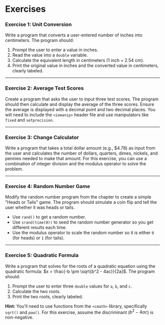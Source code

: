 # Exercises

### Exercise 1: Unit Conversion

Write a program that converts a user-entered number of inches into centimeters. The program should:

1. Prompt the user to enter a value in inches.
2. Read the value into a `double` variable.
3. Calculate the equivalent length in centimeters (1 inch = 2.54 cm).
4. Print the original value in inches and the converted value in centimeters, clearly labeled.

---

### Exercise 2: Average Test Scores

Create a program that asks the user to input three test scores. The program should then calculate and display the
average of the three scores. Ensure the average is displayed with a decimal point and two decimal places. You will need
to include the `<iomanip>` header file and use manipulators like `fixed` and `setprecision`.

---

### Exercise 3: Change Calculator

Write a program that takes a total dollar amount (e.g., $4.78) as input from the user and calculates the number of
dollars, quarters, dimes, nickels, and pennies needed to make that amount. For this exercise, you can use a combination
of integer division and the modulus operator to solve the problem.

---

### Exercise 4: Random Number Game

Modify the random number program from the chapter to create a simple "Heads or Tails" game. The program should simulate
a coin flip and tell the user whether it was heads or tails.

- Use `rand()` to get a random number.
- Use `srand(time(0))` to seed the random number generator so you get different results each time.
- Use the modulus operator to scale the random number so it is either `0` (for heads) or `1` (for tails).

---

### Exercise 5: Quadratic Formula

Write a program that solves for the roots of a quadratic equation using the quadratic
formula: $x = \frac{-b \pm \sqrt{b^2 - 4ac}}{2a}$. The program should:

1. Prompt the user to enter three `double` values for `a`, `b`, and `c`.
2. Calculate the two roots.
3. Print the two roots, clearly labeled.

**Hint:** You'll need to use functions from the `<cmath>` library, specifically `sqrt()` and `pow()`. For this exercise,
assume the discriminant ($b^2 - 4ac$) is non-negative.
